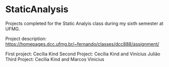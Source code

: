 # StaticAnalysis
Projects completed for the Static Analyis class during my sixth semester at UFMG.

Project description: https://homepages.dcc.ufmg.br/~fernando/classes/dcc888/assignment/

First project: Cecília Kind
Second Project: Cecília Kind and Vinícius Julião
Third Project: Cecília Kind and Marcos Vinicius
